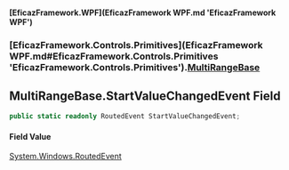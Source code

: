 #### [EficazFramework.WPF](EficazFramework WPF.md 'EficazFramework WPF')
### [EficazFramework.Controls.Primitives](EficazFramework WPF.md#EficazFramework.Controls.Primitives 'EficazFramework.Controls.Primitives').[MultiRangeBase](EficazFramework.Controls.Primitives/MultiRangeBase.md 'EficazFramework.Controls.Primitives.MultiRangeBase')

## MultiRangeBase.StartValueChangedEvent Field

```csharp
public static readonly RoutedEvent StartValueChangedEvent;
```

#### Field Value
[System.Windows.RoutedEvent](https://docs.microsoft.com/en-us/dotnet/api/System.Windows.RoutedEvent 'System.Windows.RoutedEvent')